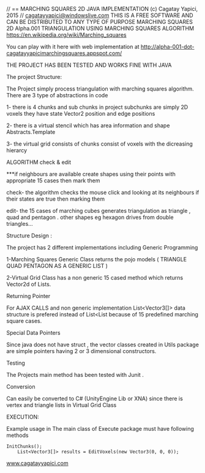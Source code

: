 // == MARCHING SQUARES 2D JAVA IMPLEMENTATION (c) Cagatay Yapici, 2015 // cagatayyapici@windowslive.com
THIS IS A FREE SOFTWARE AND CAN BE DISTRIBUTED TO ANY TYPE OF PURPOSE
MARCHING SQUARES 2D Alpha.001
TRIANGULATION USING MARCHING SQUARES ALGORITHM
https://en.wikipedia.org/wiki/Marching_squares

You can play with it here with web implementation at http://alpha-001-dot-cagatayyapicimarchingsquares.appspot.com/

THE PROJECT HAS BEEN TESTED AND WORKS FINE WITH JAVA 

The project Structure:

The Project simply process triangulation with marching squares algorithm. There are 3 type of abstractions in code

1- there is 4 chunks and sub chunks in project subchunks are simply 2D voxels they have state Vector2 position and edge positions 

2- there is a virtual stencil which has area information and shape Abstracts.Template

3- the virtual grid consists of chunks consist of voxels with the dicreasing hierarcy

ALGORITHM check & edit 

***if neighbours are available create shapes using their points with appropriate 15 cases then mark them

check- the algorithm checks the mouse click   and looking at its neighbours if their states are true then marking them

edit- the 15 cases of marching cubes generates triangulation as triangle , quad and pentagon . other shapes eg hexagon drives from double triangles...

 Structure Design  :
 
The project has 2 different implementations including Generic Programming 

1-Marching Squares Generic Class returns the pojo models ( TRIANGLE QUAD PENTAGON AS A GENERIC LIST )

2-Virtual Grid Class has a non generic 15 cased method which returns Vector2d of Lists.

Returning Pointer

For AJAX CALLS and non generic implementation  List<Vector3[]> data structure is prefered instead of List<List<Vector3> because of 15 predefined marching square cases.
 
Special Data Pointers 

Since java does not have struct , the vector classes created in Utils package are simple pointers having 2 or 3 dimensional constructors.

Testing 

The Projects main method  has been tested with Junit .

Conversion

Can easily be converted to C# (UnityEngine Lib or XNA) since there is vertex and triangle lists in Virtual Grid Class 

EXECUTION:

Example usage in The main class of  Execute package must have following methods  

    InitChunks();
		List<Vector3[]> results = EditVoxels(new Vector3(0, 0, 0));
		
www.cagatayyapici.com

